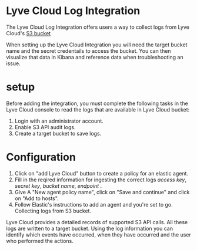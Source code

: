 # Lyve Cloud Log Integration

The Lyve Cloud Log Integration offers users a way to collect logs from Lyve Cloud's [S3 bucket](https://www.seagate.com/gb/en/services/cloud/storage/)

When setting up the Lyve Cloud Integration you will need the target bucket name and the secret credentails to access the bucket. You can then visualize that data in Kibana and reference data when troubleshooting an issue.

# setup

Before adding the integration, you must complete the following tasks in the Lyve Cloud console to read the logs that are available in Lyve Cloud bucket:

1. Login with an administrator account.
2. Enable S3 API audit logs.
3. Create a target bucket to save logs.


# Configuration
1. Click on "add Lyve Cloud" button to create a policy for an elastic  agent.
2. Fill in the reqired information for ingesting the correct logs *access key*, *secret key*, *bucket name*, *endpoint* .
3. Give A "New agent policy name", click on "Save and continue" and click on "Add to hosts".
4. Follow Elastic's instructions to add an agent and you're set to go.
Collecting logs from S3 bucket.



Lyve Cloud provides a detailed records of supported S3 API calls. All these logs are written to a target bucket. Using the log information you can identify which events have occurred, when they have occurred and the user who performed the actions. 

